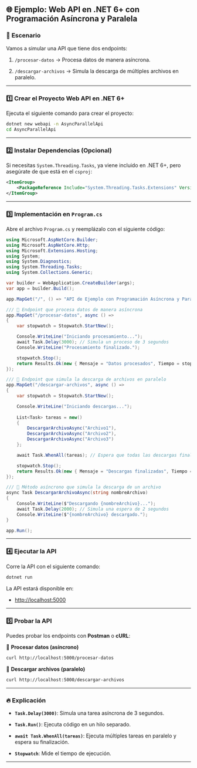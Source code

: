 ## 🌐 **Ejemplo: Web API en .NET 6+ con Programación Asíncrona y Paralela**

### 🔹 **Escenario**

Vamos a simular una API que tiene dos endpoints:

1.  `/procesar-datos` → Procesa datos de manera asíncrona.
    
2.  `/descargar-archivos` → Simula la descarga de múltiples archivos en paralelo.
    

----------

### 1️⃣ **Crear el Proyecto Web API en .NET 6+**

Ejecuta el siguiente comando para crear el proyecto:

```sh
dotnet new webapi -n AsyncParallelApi
cd AsyncParallelApi

```

----------

### 2️⃣ **Instalar Dependencias (Opcional)**

Si necesitas `System.Threading.Tasks`, ya viene incluido en .NET 6+, pero asegúrate de que está en el `csproj`:

```xml
<ItemGroup>
    <PackageReference Include="System.Threading.Tasks.Extensions" Version="4.5.4" />
</ItemGroup>

```

----------

### 3️⃣ **Implementación en `Program.cs`**

Abre el archivo `Program.cs` y reemplázalo con el siguiente código:

```csharp
using Microsoft.AspNetCore.Builder;
using Microsoft.AspNetCore.Http;
using Microsoft.Extensions.Hosting;
using System;
using System.Diagnostics;
using System.Threading.Tasks;
using System.Collections.Generic;

var builder = WebApplication.CreateBuilder(args);
var app = builder.Build();

app.MapGet("/", () => "API de Ejemplo con Programación Asíncrona y Paralela");

/// 📌 Endpoint que procesa datos de manera asíncrona
app.MapGet("/procesar-datos", async () =>
{
    var stopwatch = Stopwatch.StartNew();

    Console.WriteLine("Iniciando procesamiento...");
    await Task.Delay(3000); // Simula un proceso de 3 segundos
    Console.WriteLine("Procesamiento finalizado.");

    stopwatch.Stop();
    return Results.Ok(new { Mensaje = "Datos procesados", Tiempo = stopwatch.ElapsedMilliseconds });
});

/// 📌 Endpoint que simula la descarga de archivos en paralelo
app.MapGet("/descargar-archivos", async () =>
{
    var stopwatch = Stopwatch.StartNew();

    Console.WriteLine("Iniciando descargas...");
    
    List<Task> tareas = new()
    {
        DescargarArchivoAsync("Archivo1"),
        DescargarArchivoAsync("Archivo2"),
        DescargarArchivoAsync("Archivo3")
    };

    await Task.WhenAll(tareas); // Espera que todas las descargas finalicen

    stopwatch.Stop();
    return Results.Ok(new { Mensaje = "Descargas finalizadas", Tiempo = stopwatch.ElapsedMilliseconds });
});

/// 📌 Método asíncrono que simula la descarga de un archivo
async Task DescargarArchivoAsync(string nombreArchivo)
{
    Console.WriteLine($"Descargando {nombreArchivo}...");
    await Task.Delay(2000); // Simula una espera de 2 segundos
    Console.WriteLine($"{nombreArchivo} descargado.");
}

app.Run();

```

----------

### 4️⃣ **Ejecutar la API**

Corre la API con el siguiente comando:

```sh
dotnet run

```

La API estará disponible en:

-   [http://localhost:5000](http://localhost:5000/)
    

----------

### 5️⃣ **Probar la API**

Puedes probar los endpoints con **Postman** o **cURL**:

📌 **Procesar datos (asíncrono)**

```sh
curl http://localhost:5000/procesar-datos

```

📌 **Descargar archivos (paralelo)**

```sh
curl http://localhost:5000/descargar-archivos

```

----------

### 🔥 **Explicación**

-   **`Task.Delay(3000)`**: Simula una tarea asíncrona de 3 segundos.
    
-   **`Task.Run()`**: Ejecuta código en un hilo separado.
    
-   **`await Task.WhenAll(tareas)`**: Ejecuta múltiples tareas en paralelo y espera su finalización.
    
-   **`Stopwatch`**: Mide el tiempo de ejecución.
    

----------

<!--stackedit_data:
eyJoaXN0b3J5IjpbLTE2ODQzMTg2NzJdfQ==
-->